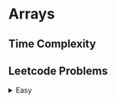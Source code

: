 # Arrays

## Time Complexity

## Leetcode Problems

<details>
    <summary>Easy</summary>

   * [Rotate Array](https://leetcode.com/problems/rotate-array/)
   * [Two Sum](https://leetcode.com/problems/two-sum/)


</details>